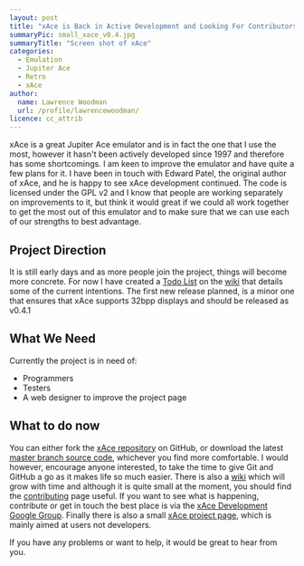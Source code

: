 ```yaml
---
layout: post
title: "xAce is Back in Active Development and Looking For Contributors"
summaryPic: small_xace_v0.4.jpg
summaryTitle: "Screen shot of xAce"
categories:
  - Emulation
  - Jupiter Ace
  - Retro
  - xAce
author:
  name: Lawrence Woodman
  url: /profile/lawrencewoodman/
licence: cc_attrib
---
```

xAce is a great Jupiter Ace emulator and is in fact the one that I use the most, however it hasn't been actively developed since 1997 and 
therefore has some shortcomings.  I am keen to improve the emulator and have quite a few plans for it.  I have been in touch with Edward Patel, the original author of xAce, and he is happy to see xAce development continued.   The code is licensed under the GPL v2 and I know that people are working separately on improvements to it, but think it would great if we could all work together to get the most out of this emulator and to make sure that we can use each of our strengths to best advantage.

<h2>Project Direction</h2>
It is still early days and as more people join the project, things will become more concrete.  For now I have created a 
<a href="http://wiki.github.com/LawrenceWoodman/xAce/todo-list">Todo List</a> on the <a href="http://wiki.github.com/LawrenceWoodman/xAce/">wiki</a> that details some of the current intentions. 
The first new release planned, is a minor one that ensures that xAce supports 32bpp displays and should be released as v0.4.1

<h2>What We Need</h2>

Currently the project is in need of:

* Programmers
* Testers
* A web designer to improve the project page

<h2>What to do now</h2>
You can either fork the <a href="http://github.com/LawrenceWoodman/xAce">xAce repository</a> on GitHub, or download the latest 
<a href="http://github.com/LawrenceWoodman/xAce/archives/master">master branch source code</a>, whichever you find more comfortable.  I would however, encourage anyone interested, to take the time to give Git and GitHub a go as it makes life so much easier.  There is also a <a href="http://wiki.github.com/LawrenceWoodman/xAce/">wiki</a> which will grow with time and although it is quite small at the moment, you should find the 
<a href="http://wiki.github.com/LawrenceWoodman/xAce/contributing">contributing</a> page useful.  If you want to see what is happening, contribute or
get in touch the best place is via the <a href="http://groups.google.com/group/xace-dev">xAce Development Google Group</a>.  Finally there is also a small <a href="http://lawrencewoodman.github.com/xAce/index.html">xAce project page</a>, which is mainly aimed at users not developers.

If you have any problems or want to help, it would be great to hear from you.  
